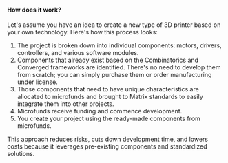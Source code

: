 #### How does it work?

Let's assume you have an idea to create a new type of 3D printer based on your own technology. Here's how this process looks:

1. The project is broken down into individual components: motors, drivers, controllers, and various software modules.
2. Components that already exist based on the Combinatorics and Converged frameworks are identified. There's no need to develop them from scratch; you can simply purchase them or order manufacturing under license.
3. Those components that need to have unique characteristics are allocated to microfunds and brought to Matrix standards to easily integrate them into other projects.
4. Microfunds receive funding and commence development.
5. You create your project using the ready-made components from microfunds.

This approach reduces risks, cuts down development time, and lowers costs because it leverages pre-existing components and standardized solutions.




